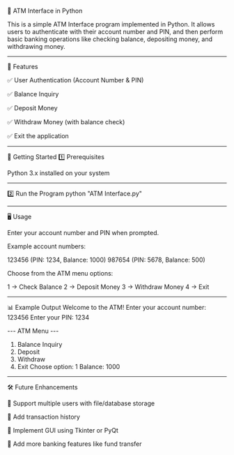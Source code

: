 🏦 ATM Interface in Python

This is a simple ATM Interface program implemented in Python.
It allows users to authenticate with their account number and PIN, and then perform basic banking operations like checking balance, depositing money, and withdrawing money.

---

📌 Features

✅ User Authentication (Account Number & PIN)

✅ Balance Inquiry

✅ Deposit Money

✅ Withdraw Money (with balance check)

✅ Exit the application

---

🚀 Getting Started
1️⃣ Prerequisites

Python 3.x installed on your system

---

2️⃣ Run the Program
python "ATM Interface.py"

---

🖥️ Usage

Enter your account number and PIN when prompted.

Example account numbers:

123456 (PIN: 1234, Balance: 1000)
987654 (PIN: 5678, Balance: 500)

Choose from the ATM menu options:

1 → Check Balance
2 → Deposit Money
3 → Withdraw Money
4 → Exit

---

📊 Example Output
Welcome to the ATM!
Enter your account number: 123456
Enter your PIN: 1234

--- ATM Menu ---
1. Balance Inquiry
2. Deposit
3. Withdraw
4. Exit
Choose option: 1
Balance: 1000

---

🛠️ Future Enhancements

🔹 Support multiple users with file/database storage

🔹 Add transaction history

🔹 Implement GUI using Tkinter or PyQt

🔹 Add more banking features like fund transfer
